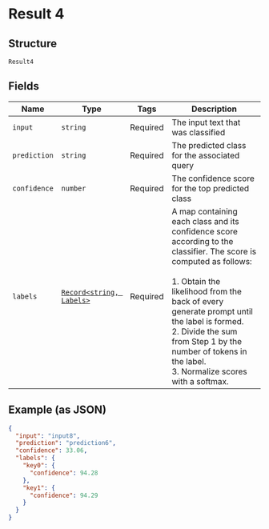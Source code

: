 
# Result 4

## Structure

`Result4`

## Fields

| Name | Type | Tags | Description |
|  --- | --- | --- | --- |
| `input` | `string` | Required | The input text that was classified |
| `prediction` | `string` | Required | The predicted class for the associated query |
| `confidence` | `number` | Required | The confidence score for the top predicted class |
| `labels` | [`Record<string, Labels>`](../../doc/models/labels.md) | Required | A map containing each class and its confidence score according to the classifier. The score is computed as follows:<br><br>1. Obtain the likelihood from the back of every generate prompt until the label is formed.<br>2. Divide the sum from Step 1 by the number of tokens in the label.<br>3. Normalize scores with a softmax. |

## Example (as JSON)

```json
{
  "input": "input8",
  "prediction": "prediction6",
  "confidence": 33.06,
  "labels": {
    "key0": {
      "confidence": 94.28
    },
    "key1": {
      "confidence": 94.29
    }
  }
}
```

